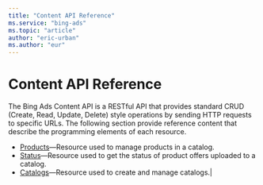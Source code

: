 ```yaml
---
title: "Content API Reference"
ms.service: "bing-ads"
ms.topic: "article"
author: "eric-urban"
ms.author: "eur"
---
```

# Content API Reference
The Bing Ads Content API is a RESTful API that provides standard CRUD (Create, Read, Update, Delete) style operations by sending HTTP requests to specific URLs. The following section provide reference content that describe the programming elements of each resource.

- [Products](../shopping-content/products-resource.md)&mdash;Resource used to manage products in a catalog.
- [Status](../shopping-content/status-resource.md)&mdash;Resource used to get the status of product offers uploaded to a catalog.
- [Catalogs](../shopping-content/catalogs-resource.md)&mdash;Resource used to create and manage catalogs.|
